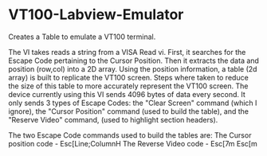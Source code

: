 # VT100-Labview-Emulator
Creates a Table to emulate a VT100 terminal.

The VI takes reads a string from a VISA Read vi. First, it searches for the Escape Code pertaining to the Cursor Position. 
Then it extracts the data and position (row,col) into a 2D array. Using the position information, a table (2d array) is 
built to replicate the VT100 screen. Steps where taken to reduce the size of this table to more accurately represent
the VT100 screen.
The device currently using this VI sends 4096 bytes of data every second.  It only sends 3 types of Escape Codes:
the "Clear Screen" command (which I ignore), the "Cursor Position" command (used to build the table), and the 
"Reserve Video" command, (used to highlight section headers).

The two Escape Code commands used to build the tables are:
The Cursor position code - Esc\[Line;ColumnH
The Reverse Video code   -  Esc\[7m <highlight string> Esc\[m
